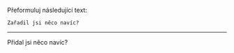 Přeformuluj následující text:

```
Zařadil jsi něco navíc?
```

---

<!-- chatcmpl-75ijnvPOjAc6gbQotLS2QaWz1IhPr -->

Přidal jsi něco navíc?